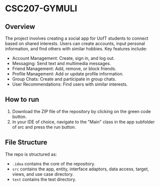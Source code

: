 # CSC207-GYMULI

## Overview

The project involves creating a social app for UofT students to connect based on shared interests.
Users can create accounts, input personal information, and find others with similar hobbies. 
Key features include:
- Account Management: Create, sign in, and log out. 
- Messaging: Send text and multimedia messages. 
- Friend Management: Add, remove, or block friends. 
- Profile Management: Add or update profile information. 
- Group Chats: Create and participate in group chats. 
- User Recommendations: Find users with similar interests.

## How to run

1. Download the ZIP file of the repository by clicking on the green code button.
2. In your IDE of choice, navigate to the "Main" class in the app subfolder of src and press the run button.

## File Structure

The repo is structured as:

-   `.idea` contains the core of the repository.
-   `src` contains the app, entity, interface adaptors, data access, target, views, and use case directory.
-   `test` contains the test directory.
